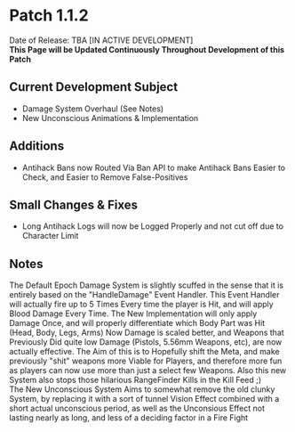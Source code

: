 # Patch 1.1.2
Date of Release: TBA [IN ACTIVE DEVELOPMENT]  
__This Page will be Updated Continuously Throughout Development of this Patch__

## Current Development Subject
* Damage System Overhaul (See Notes)
* New Unconscious Animations & Implementation

## Additions
* Antihack Bans now Routed Via Ban API to make Antihack Bans Easier to Check, and Easier to Remove False-Positives

## Small Changes & Fixes
* Long Antihack Logs will now be Logged Properly and not cut off due to Character Limit

## Notes
The Default Epoch Damage System is slightly scuffed in the sense that it is entirely based on the "HandleDamage" Event Handler.
This Event Handler will actually fire up to 5 Times Every time the player is Hit, and will apply Blood Damage Every Time.
The New Implementation will only apply Damage Once, and will properly differentiate which Body Part was Hit (Head, Body, Legs, Arms)
Now Damage is scaled better, and Weapons that Previously Did quite low Damage (Pistols, 5.56mm Weapons, etc), are now actually effective.
The Aim of this is to Hopefully shift the Meta, and make previously "shit" weapons more Viable for Players, and therefore more fun as players
can now use more than just a select few Weapons. Also this new System also stops those hilarious RangeFinder Kills in the Kill Feed ;)  
The New Unconscious System Aims to somewhat remove the old clunky System, by replacing it with a sort of tunnel Vision Effect combined with a short actual unconscious period, as well as the Unconsious Effect not lasting nearly as long, and less of a deciding factor in a Fire Fight
